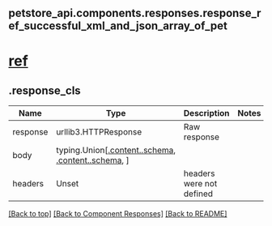 <a name="top"></a>
## petstore_api.components.responses.response_ref_successful_xml_and_json_array_of_pet
#  [ref](../../components/responses/response_successful_xml_and_json_array_of_pet)<a id="" ></a>
## <a id="response_cls" >.response_cls</a>
Name | Type | Description  | Notes
------------- | ------------- | ------------- | -------------
response | urllib3.HTTPResponse | Raw response |
body | typing.Union[[.content..schema](../../components/responses/response_successful_xml_and_json_array_of_pet.md#response_successful_xml_and_json_array_of_petcontentschema), [.content..schema](../../components/responses/response_successful_xml_and_json_array_of_pet.md#response_successful_xml_and_json_array_of_petcontentschema), ] |  |
headers | Unset | headers were not defined |

[[Back to top]](#top) [[Back to Component Responses]](../../../README.md#Component-Responses) [[Back to README]](../../../README.md)
